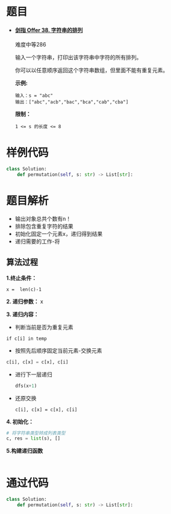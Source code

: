 # 题目

- #### [剑指 Offer 38. 字符串的排列](https://leetcode-cn.com/problems/zi-fu-chuan-de-pai-lie-lcof/)

  难度中等286

  输入一个字符串，打印出该字符串中字符的所有排列。

  你可以以任意顺序返回这个字符串数组，但里面不能有重复元素。

  **示例:**

  ```
  输入：s = "abc"
  输出：["abc","acb","bac","bca","cab","cba"]
  ```

  **限制：**

  ```
  1 <= s 的长度 <= 8
  ```



# 样例代码

```python
class Solution:
    def permutation(self, s: str) -> List[str]:
```

# 题目解析

- 输出对象总共个数有n！
- 排除包含重复字符的结果
- 初始化固定一个元素x，递归得到结果
- 递归需要的工作-将

## 算法过程

**1.终止条件：**

```
x =  len(c)-1
```

**2. 递归参数：** x

**3. 递归内容：**

- 判断当前是否为重复元素

```
if c[i] in temp
```

- 按照先后顺序固定当前元素-交换元素

```python
c[i], c[x] = c[x], c[i]
```

- 进行下一层递归

  ```python
  dfs(x+1)
  ```

- 还原交换

  ```
  c[i], c[x] = c[x], c[i]
  ```

**4. 初始化：**

```python
# 将字符串类型转成列表类型
c, res = list(s), []
```

**5.构建递归函数**

```python

```



# 通过代码

```python
class Solution:
    def permutation(self, s: str) -> List[str]:
        
```


